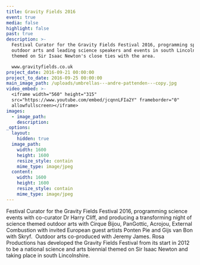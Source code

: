 ```yaml
---
title: Gravity Fields 2016
event: true
media: false
highlight: false
past: true
description: >-
  Festival Curator for the Gravity Fields Festival 2016, programming spectacular
  outdoor arts and leading science speakers and events in south Lincolnshire,
  themed on Sir Isaac Newton's close ties with the area.

  www.gravityfields.co.uk
project_date: 2016-09-21 00:00:00
project_to_date: 2016-09-25 00:00:00
main_image_path: /uploads/umbrellas---andre-pattenden---copy.jpg
video_embed: >-
  <iframe width="560" height="315"
  src="https://www.youtube.com/embed/jcqnnLFIa2Y" frameborder="0"
  allowfullscreen></iframe>
images:
  - image_path:
    description:
_options:
  layout:
    hidden: true
  image_path:
    width: 1600
    height: 1600
    resize_style: contain
    mime_type: image/jpeg
  content:
    width: 1600
    height: 1600
    resize_style: contain
    mime_type: image/jpeg
---
```


Festival Curator for the Gravity Fields Festival 2016, programming science events with co-curator Dr Harry Cliff, and producing a transforming night of science themed outdoor arts with Cirque Bijou, PanGottic, Acrojou, External Combustion with invited European guest artists Ponten Pie and Gijs van Bon with Skryf. &nbsp;Outdoor arts co-produced with Jeremy James. Rosa Productions has developed the Gravity Fields Festival from its start in 2012 to be a national science and arts biennial themed on Sir Isaac Newton and taking place in south Lincolnshire.

